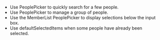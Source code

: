 - Use PeoplePicker to quickly search for a few people.
- Use PeoplePicker to manage a group of people.
- Use the MemberList PeoplePicker to display selections below the input box.
- Use defaultSelectedItems when some people have already been selected.

